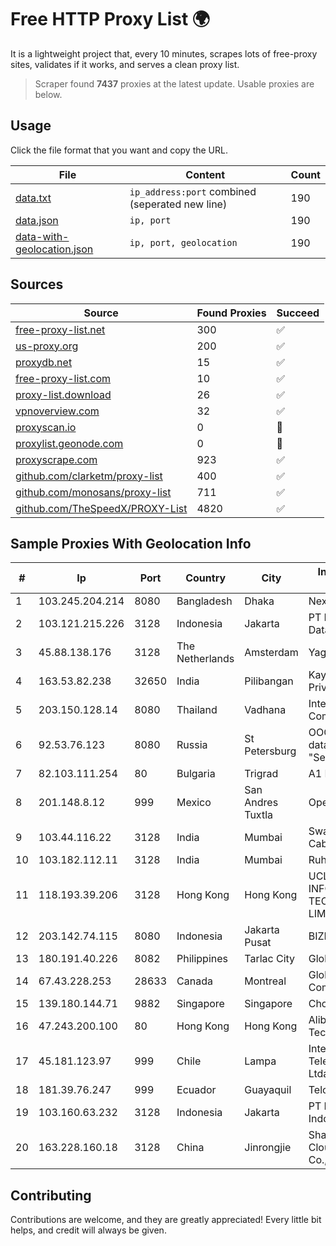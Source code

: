 
# Free HTTP Proxy List 🌍

It is a lightweight project that, every 10 minutes, scrapes lots of free-proxy sites, validates if it works, and serves a clean proxy list.


> Scraper found **7437** proxies at the latest update. Usable proxies are below.

## Usage

Click the file format that you want and copy the URL.


|File|Content|Count|
|----|-------|-----|
|[data.txt](https://raw.githubusercontent.com/themiralay/Proxy-List-World/master/data.txt)|`ip_address:port` combined (seperated new line)|190|
|[data.json](https://raw.githubusercontent.com/themiralay/Proxy-List-World/master/data.json)|`ip, port`|190|
|[data-with-geolocation.json](https://raw.githubusercontent.com/themiralay/Proxy-List-World/master/data-with-geolocation.json)|`ip, port, geolocation`|190|

## Sources

|Source|Found Proxies|Succeed|
|------|-------------|-------|
|[free-proxy-list.net](https://free-proxy-list.net)|300|✅|
|[us-proxy.org](https://www.us-proxy.org)|200|✅|
|[proxydb.net](http://proxydb.net)|15|✅|
|[free-proxy-list.com](https://free-proxy-list.com/?page=&port=&type%5B%5D=http&type%5B%5D=https&up_time=0&search=Search)|10|✅|
|[proxy-list.download](https://www.proxy-list.download/HTTP)|26|✅|
|[vpnoverview.com](https://vpnoverview.com/privacy/anonymous-browsing/free-proxy-servers)|32|✅|
|[proxyscan.io](https://www.proxyscan.io)|0|🚫|
|[proxylist.geonode.com](https://proxylist.geonode.com/api/proxy-list?limit=300&page=1&sort_by=lastChecked&sort_type=desc&protocols=http,https)|0|🚫|
|[proxyscrape.com](https://api.proxyscrape.com/v2/?request=displayproxies&protocol=http&timeout=10000&country=all&ssl=all&anonymity=all)|923|✅|
|[github.com/clarketm/proxy-list](https://raw.githubusercontent.com/clarketm/proxy-list/master/proxy-list-raw.txt)|400|✅|
|[github.com/monosans/proxy-list](https://raw.githubusercontent.com/monosans/proxy-list/main/proxies/http.txt)|711|✅|
|[github.com/TheSpeedX/PROXY-List](https://raw.githubusercontent.com/TheSpeedX/PROXY-List/master/http.txt)|4820|✅|


## Sample Proxies With Geolocation Info

|#|Ip|Port|Country|City|Internet Service Provider|
|-|--|----|-------|----|-------------------------|
|1|103.245.204.214|8080|Bangladesh|Dhaka|Next Online Ltd.|
|2|103.121.215.226|3128|Indonesia|Jakarta|PT Parsaoran Global Datatrans|
|3|45.88.138.176|3128|The Netherlands|Amsterdam|Yaglom Labs Ltd|
|4|163.53.82.238|32650|India|Pilibangan|Kay Kay Softech Private Limited|
|5|203.150.128.14|8080|Thailand|Vadhana|Internet Thailand Company Ltd|
|6|92.53.76.123|8080|Russia|St Petersburg|OOO "Network of data-centers "Selectel"|
|7|82.103.111.254|80|Bulgaria|Trigrad|A1 Bulgaria EAD|
|8|201.148.8.12|999|Mexico|San Andres Tuxtla|Operbes|
|9|103.44.116.22|3128|India|Mumbai|Swastik Internet and Cables pvt. ltd|
|10|103.182.112.11|3128|India|Mumbai|Ruhi Infotech|
|11|118.193.39.206|3128|Hong Kong|Hong Kong|UCLOUD INFORMATION TECHNOLOGY (HK) LIMITED|
|12|203.142.74.115|8080|Indonesia|Jakarta Pusat|BIZNET|
|13|180.191.40.226|8082|Philippines|Tarlac City|Globe Telecom|
|14|67.43.228.253|28633|Canada|Montreal|GloboTech Communications|
|15|139.180.144.71|9882|Singapore|Singapore|Choopa|
|16|47.243.200.100|80|Hong Kong|Hong Kong|Alibaba (US) Technology Co., Ltd.|
|17|45.181.123.97|999|Chile|Lampa|Interpit Telecomunicaciones Ltda|
|18|181.39.76.247|999|Ecuador|Guayaquil|Telconet S.A|
|19|103.160.63.232|3128|Indonesia|Jakarta|PT Herza Digital Indonesia|
|20|163.228.160.18|3128|China|Jinrongjie|Shanghai Blue Cloud Technology Co., Ltd|



## Contributing

Contributions are welcome, and they are greatly appreciated! Every
little bit helps, and credit will always be given.

